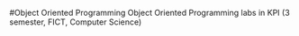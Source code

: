 #Object Oriented Programming
Object Oriented Programming labs in KPI (3 semester, FICT, Computer Science)
